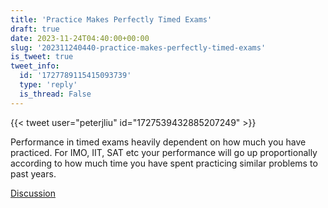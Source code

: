 ```yaml
---
title: 'Practice Makes Perfectly Timed Exams'
draft: true
date: 2023-11-24T04:40:00+00:00
slug: '202311240440-practice-makes-perfectly-timed-exams'
is_tweet: true
tweet_info:
  id: '1727789115415093739'
  type: 'reply'
  is_thread: False
---
```




{{< tweet user="peterjliu" id="1727539432885207249" >}}

Performance in timed exams heavily dependent on how much you have practiced. For IMO, IIT, SAT etc your performance will go up proportionally according to how much time you have spent practicing similar problems to past years.

[Discussion](https://x.com/sytelus/status/1727789115415093739)
